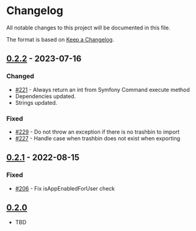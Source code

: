 # Changelog

All notable changes to this project will be documented in this file.

The format is based on [Keep a Changelog](http://keepachangelog.com/en/1.0.0/).

## [0.2.2] - 2023-07-16

### Changed

- [#221](https://github.com/owncloud/data_exporter/pull/221) - Always return an int from Symfony Command execute method
- Dependencies updated.
- Strings updated.

### Fixed

- [#229](https://github.com/owncloud/data_exporter/pull/229) - Do not throw an exception if there is no trashbin to import
- [#227](https://github.com/owncloud/data_exporter/pull/227) - Handle case when trashbin does not exist when exporting


## [0.2.1] - 2022-08-15

### Fixed

- [#206](https://github.com/owncloud/data_exporter/pull/206) - Fix isAppEnabledForUser check


## [0.2.0]

- TBD

[Unreleased]: https://github.com/owncloud/data_exporter/compare/v0.2.2...master
[0.2.2]: https://github.com/owncloud/data_exporter/compare/v0.2.1...v0.2.2
[0.2.1]: https://github.com/owncloud/data_exporter/compare/v0.2.0...v0.2.1
[0.2.0]: https://github.com/owncloud/data_exporter/compare/v0.0.1..v0.2.0
